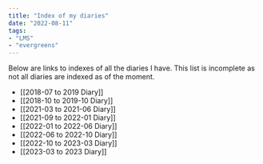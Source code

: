 ```yaml
---
title: "Index of my diaries"
date: "2022-08-11"
tags:
- "LMS"
- "evergreens"
---
```


Below are links to indexes of all the diaries I have. This list is incomplete as not all diaries are indexed as of the moment.

- [[2018-07 to 2019 Diary]]
- [[2018-10 to 2019-10 Diary]]
- [[2021-03 to 2021-06 Diary]]
- [[2021-09 to 2022-01 Diary]]
- [[2022-01 to 2022-06 Diary]]
- [[2022-06 to 2022-10 Diary]]
- [[2022-10 to 2023-03 Diary]]
- [[2023-03 to 2023 Diary]]